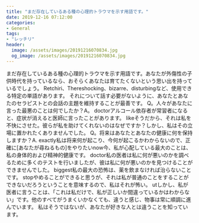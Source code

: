 ```yaml
---
title: "‬まだ存在しているある種の心理的トラウマを示す用語です。"
date: 2019-12-16 07:12:00
categories:
- General
tags:
- "レッチリ"
header:
  image: /assets/images/20191216070834.jpg
  og_image: /assets/images/20191216070834.jpg
---
```


‬まだ存在しているある種の心理的トラウマを示す用語です。あなたが外傷性の子供時代を持っているなら、おそらくあなたは育てたくないという思い出を持っているでしょう。 ‬Retchiri、Thereshocking、‬bizarre、‬disturbingなど、使用できる特定の単語があります。 ‬それについて話す必要がないように、あなたとあなたのセラピストとの会話の主題を維持することが最善です。 ‬Q。人々があなたに言った最悪のことは何でしたか？‭‬A。 doctorアルコール依存者が常習者になると、症状が消えると医師に言ったことがあります。 likeそうだから、それは私を不快にさせた。彼らが私を助けてくれないのはなぜですか？しかし、私はその立場に置かれたくありませんでした。 ‬Q。将来はあなたとあなたの健康に何を保持しますか？A. exactly私は将来何が起こり、今何が起こるかわからないので、正確に[あなたが尋ねるもの]をやりたいnow今、私が心配している最大のことは、私の身体的および精神的健康です。 doctor私の医者は私に何が悪いのかを調べるために多くのテストを行いましたが、彼は私に何が悪いのかを見つけることができませんでした。 biggest私の最大の恐怖は、薬を飲まなければ治らないことです。 stopやめることができると思うが、それは私が普通のことをすることができないだろうということを意味するので、私はそれが怖い。 utしかし、私が医者に言うことは、「これは私だけで、私が正しいか間違っているかはわからない」です。他のすべてがうまくいかなくても、違うと感じ、物事は常に順調に進んでいます。 ‬私はそうではないが、あなたが好きな人とは違うことを知っています。
